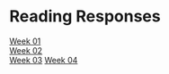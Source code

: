 # Reading Responses

[Week 01](./week01.md)  
[Week 02](./week02.md)  
[Week 03](./week03.md)
[Week 04](./week04.md)

